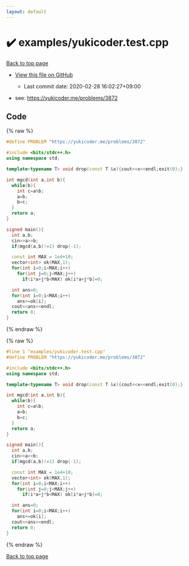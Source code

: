 ```yaml
---
layout: default
---
```


<!-- mathjax config similar to math.stackexchange -->
<script type="text/javascript" async
  src="https://cdnjs.cloudflare.com/ajax/libs/mathjax/2.7.5/MathJax.js?config=TeX-MML-AM_CHTML">
</script>
<script type="text/x-mathjax-config">
  MathJax.Hub.Config({
    TeX: { equationNumbers: { autoNumber: "AMS" }},
    tex2jax: {
      inlineMath: [ ['$','$'] ],
      processEscapes: true
    },
    "HTML-CSS": { matchFontHeight: false },
    displayAlign: "left",
    displayIndent: "2em"
  });
</script>

<script type="text/javascript" src="https://cdnjs.cloudflare.com/ajax/libs/jquery/3.4.1/jquery.min.js"></script>
<script src="https://cdn.jsdelivr.net/npm/jquery-balloon-js@1.1.2/jquery.balloon.min.js" integrity="sha256-ZEYs9VrgAeNuPvs15E39OsyOJaIkXEEt10fzxJ20+2I=" crossorigin="anonymous"></script>
<script type="text/javascript" src="../../assets/js/copy-button.js"></script>
<link rel="stylesheet" href="../../assets/css/copy-button.css" />


# :heavy_check_mark: examples/yukicoder.test.cpp

<a href="../../index.html">Back to top page</a>

* <a href="{{ site.github.repository_url }}/blob/master/examples/yukicoder.test.cpp">View this file on GitHub</a>
    - Last commit date: 2020-02-28 16:02:27+09:00


* see: <a href="https://yukicoder.me/problems/3872">https://yukicoder.me/problems/3872</a>


## Code

<a id="unbundled"></a>
{% raw %}
```cpp
#define PROBLEM "https://yukicoder.me/problems/3872"

#include <bits/stdc++.h>
using namespace std;

template<typename T> void drop(const T &x){cout<<x<<endl;exit(0);}

int mgcd(int a,int b){
  while(b){
    int c=a%b;
    a=b;
    b=c;
  }
  return a;
}

signed main(){
  int a,b;
  cin>>a>>b;
  if(mgcd(a,b)!=1) drop(-1);

  const int MAX = 1e4+10;
  vector<int> ok(MAX,1);
  for(int i=0;i<MAX;i++)
    for(int j=0;j<MAX;j++)
      if(i*a+j*b<MAX) ok[i*a+j*b]=0;

  int ans=0;
  for(int i=0;i<MAX;i++)
    ans+=ok[i];
  cout<<ans<<endl;
  return 0;
}

```
{% endraw %}

<a id="bundled"></a>
{% raw %}
```cpp
#line 1 "examples/yukicoder.test.cpp"
#define PROBLEM "https://yukicoder.me/problems/3872"

#include <bits/stdc++.h>
using namespace std;

template<typename T> void drop(const T &x){cout<<x<<endl;exit(0);}

int mgcd(int a,int b){
  while(b){
    int c=a%b;
    a=b;
    b=c;
  }
  return a;
}

signed main(){
  int a,b;
  cin>>a>>b;
  if(mgcd(a,b)!=1) drop(-1);

  const int MAX = 1e4+10;
  vector<int> ok(MAX,1);
  for(int i=0;i<MAX;i++)
    for(int j=0;j<MAX;j++)
      if(i*a+j*b<MAX) ok[i*a+j*b]=0;

  int ans=0;
  for(int i=0;i<MAX;i++)
    ans+=ok[i];
  cout<<ans<<endl;
  return 0;
}

```
{% endraw %}

<a href="../../index.html">Back to top page</a>

